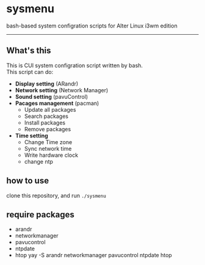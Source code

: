 # sysmenu
bash-based system configration scripts for Alter Linux i3wm edition

---

## What's this
This is CUI system configration script written by bash.  
This script can do:
- **Display setting** (ARandr)
- **Network setting** (Network Manager)
- **Sound   setting** (pavuControl)
- **Pacages management** (pacman)
	- Update all packages
	- Search packages
	- Install packages
	- Remove packages
- **Time    setting**
	- Change Time zone
	- Sync network time
	- Write hardware clock
	- change ntp


## how to use
clone this repository, and run `./sysmenu`

## require packages
- arandr
- networkmanager
- pavucontrol
- ntpdate
- htop
	yay -S arandr networkmanager pavucontrol ntpdate htop
